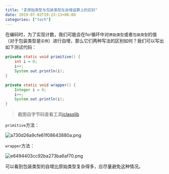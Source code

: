 ```yaml
---
title: "🗜原始类型与包装类型在自增运算上的区别"
date: 2019-07-02T19:23:13+08:00
categories: ["tech"]
---
```


在编码时，为了实现计数，我们可能会在for循环中对`原始类型`或者`包装类型`的值（对于包装类型是`实例`）进行自增，那么它们两种写法的区别如何？我们可以写出如下测试代码：

```java
private static void primitive() {
    int i = 0;
    i++;
    System.out.println(i);
}

private static void wrapper() {
    Integer i = 0;
    i++;
    System.out.println(i);
}
```

> 截图自字节码查看工具[jclasslib](https://github.com/ingokegel/jclasslib)

`primitive`方法：

![a730d26a9cfe61f08643880a.png](/img/a730d26a9cfe61f08643880a.png)

`wrapper`方法：

![e6494403cc92ba273ba6af70.png](/img/e6494403cc92ba273ba6af70.png)

可以看到包装类型的自增比原始类型复杂得多，应尽量避免这种情况。

